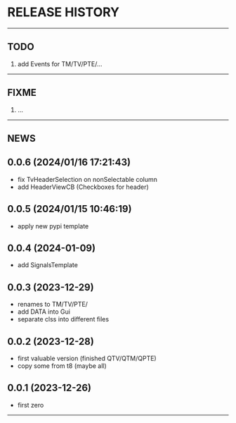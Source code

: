 # RELEASE HISTORY

********************************************************************************
## TODO
1. add Events for TM/TV/PTE/...  

********************************************************************************
## FIXME
1. ...  

********************************************************************************
## NEWS

0.0.6 (2024/01/16 17:21:43)
------------------------------
- fix TvHeaderSelection on nonSelectable column  
- add HeaderViewCB (Checkboxes for header)  

0.0.5 (2024/01/15 10:46:19)
------------------------------
- apply new pypi template  

0.0.4 (2024-01-09)
-------------------
- add SignalsTemplate 

0.0.3 (2023-12-29)
-------------------
- renames to TM/TV/PTE/
- add DATA into Gui
- separate clss into different files

0.0.2 (2023-12-28)
-------------------
- first valuable version (finished QTV/QTM/QPTE)
- copy some from t8 (maybe all)

0.0.1 (2023-12-26)
-------------------
- first zero

********************************************************************************
